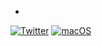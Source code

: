 -

<!---
Mertsahin-Demircioglu/Mertsahin-Demircioglu is a ✨ special ✨ 
--->
[![Twitter](https://badgen.net/badge/icon/twitter?icon=twitter&label)](https://twitter.com/mertsahind)
[![macOS](https://svgshare.com/i/ZjP.svg)](https://www.linkedin.com/in/mertşahin-demircioğlu/)
